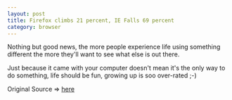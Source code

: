 ```yaml
---
layout: post
title: Firefox climbs 21 percent, IE Falls 69 percent
category: browser
---
```


Nothing but good news, the more people experience life using something different the more they'll want to see what else is out there.

Just because it came with your computer doesn't mean it's the only way to do something, life should be fun, growing up is soo over-rated ;-)

Original Source =>  [here](http://www.tgdaily.com/content/view/40800/113/)
